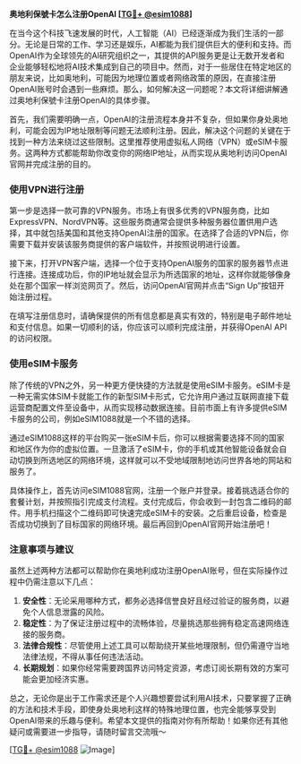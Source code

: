 **奥地利保號卡怎么注册OpenAI [[TG💪+ @esim1088](https://t.me/s/esim1088)]**

在当今这个科技飞速发展的时代，人工智能（AI）已经逐渐成为我们生活的一部分。无论是日常的工作、学习还是娱乐，AI都能为我们提供巨大的便利和支持。而OpenAI作为全球领先的AI研究组织之一，其提供的API服务更是让无数开发者和企业能够轻松地将AI技术集成到自己的项目中。然而，对于一些居住在特定地区的朋友来说，比如奥地利，可能因为地理位置或者网络政策的原因，在直接注册OpenAI账号时会遇到一些麻烦。那么，如何解决这一问题呢？本文将详细讲解通过奥地利保號卡注册OpenAI的具体步骤。

首先，我们需要明确一点，OpenAI的注册流程本身并不复杂，但如果你身处奥地利，可能会因为IP地址限制等问题无法顺利注册。因此，解决这个问题的关键在于找到一种方法来绕过这些限制。这里推荐使用虚拟私人网络（VPN）或eSIM卡服务。这两种方式都能帮助你改变你的网络IP地址，从而实现从奥地利访问OpenAI官网并完成注册的目的。

### 使用VPN进行注册

第一步是选择一款可靠的VPN服务。市场上有很多优秀的VPN服务商，比如ExpressVPN、NordVPN等。这些服务商通常会提供多种服务器位置供用户选择，其中就包括美国和其他支持OpenAI注册的国家。在选择了合适的VPN后，你需要下载并安装该服务商提供的客户端软件，并按照说明进行设置。

接下来，打开VPN客户端，选择一个位于支持OpenAI服务的国家的服务器节点进行连接。连接成功后，你的IP地址就会显示为所选国家的地址，这样你就能够像身处在那个国家一样浏览网页了。然后，访问OpenAI官网并点击“Sign Up”按钮开始注册过程。

在填写注册信息时，请确保提供的所有信息都是真实有效的，特别是电子邮件地址和支付信息。如果一切顺利的话，你应该可以顺利完成注册，并获得OpenAI API的访问权限。

### 使用eSIM卡服务

除了传统的VPN之外，另一种更方便快捷的方法就是使用eSIM卡服务。eSIM卡是一种无需实体SIM卡就能工作的新型SIM卡形式，它允许用户通过互联网直接下载运营商配置文件至设备中，从而实现移动数据连接。目前市面上有许多提供eSIM卡服务的公司，例如eSIM1088就是一个不错的选择。

通过eSIM1088这样的平台购买一张eSIM卡后，你可以根据需要选择不同的国家和地区作为你的虚拟位置。一旦激活了eSIM卡，你的手机或其他智能设备就会自动切换到所选地区的网络环境，这样就可以不受地域限制地访问世界各地的网站和服务了。

具体操作上，首先访问eSIM1088官网，注册一个账户并登录。接着挑选适合你的套餐计划，并按照指引完成支付流程。支付完成后，你会收到一封包含二维码的邮件。用手机扫描这个二维码即可快速完成eSIM卡的安装。之后重启设备，检查是否成功切换到了目标国家的网络环境。最后再回到OpenAI官网开始注册吧！

### 注意事项与建议

虽然上述两种方法都可以帮助你在奥地利成功注册OpenAI账号，但在实际操作过程中仍需注意以下几点：

1. **安全性**：无论采用哪种方式，都务必选择信誉良好且经过验证的服务商，以避免个人信息泄露的风险。
2. **稳定性**：为了保证注册过程中的流畅体验，尽量挑选那些拥有稳定高速网络连接的服务商。
3. **法律合规性**：尽管使用上述工具可以帮助绕开某些地理限制，但仍需遵守当地法律法规，不得从事任何违法活动。
4. **长期规划**：如果你经常需要跨国界访问特定资源，考虑订阅长期有效的方案可能会更加经济实惠。

总之，无论你是出于工作需求还是个人兴趣想要尝试利用AI技术，只要掌握了正确的方法和技术手段，即使身处奥地利这样的特殊地理位置，也完全能够享受到OpenAI带来的乐趣与便利。希望本文提供的指南对你有所帮助！如果你还有其他疑问或需要进一步指导，请随时留言交流哦～

[[TG💪+ @esim1088](https://t.me/s/esim1088) ![Image](https://i.postimg.cc/4NQfJmqS/Snipaste-2025-05-13-00-14-12.png)]